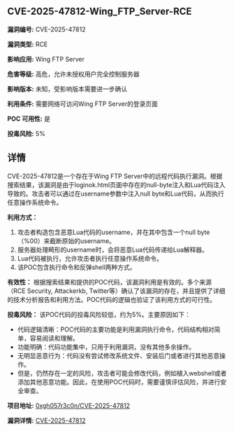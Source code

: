 ## CVE-2025-47812-Wing_FTP_Server-RCE

**漏洞编号:** CVE-2025-47812

**漏洞类型:** RCE

**影响应用:** Wing FTP Server

**危害等级:** 高危，允许未授权用户完全控制服务器

**影响版本:** 未知，受影响版本需要进一步确认

**利用条件:** 需要网络可访问Wing FTP Server的登录页面

**POC 可用性:** 是

**投毒风险:** 5%

## 详情

CVE-2025-47812是一个存在于Wing FTP Server中的远程代码执行漏洞。根据搜索结果，该漏洞是由于loginok.html页面中存在的null-byte注入和Lua代码注入导致的。攻击者可以通过在username参数中注入null byte和Lua代码，从而执行任意操作系统命令。 

**利用方式：**
1.  攻击者构造包含恶意Lua代码的username，并在其中包含一个null byte（%00）来截断原始的username。
2.  服务器处理畸形的username时，会将恶意Lua代码传递给Lua解释器。
3.  Lua代码被执行，允许攻击者执行任意操作系统命令。
4.  该POC包含执行命令和反弹shell两种方式。

**有效性：**
根据搜索结果和提供的POC代码，该漏洞利用是有效的。多个来源（RCE Security, Attackerkb, Twitter等）确认了该漏洞的存在，并且提供了详细的技术分析报告和利用方法。POC代码的逻辑也验证了该利用方式的可行性。

**投毒风险：**
该POC代码的投毒风险较低，约为5%。主要原因如下：

*   代码逻辑清晰：POC代码的主要功能是利用漏洞执行命令，代码结构相对简单，容易阅读和理解。
*   功能明确：代码功能集中，只用于利用漏洞，没有其他多余操作。
*   无明显恶意行为：代码没有尝试修改系统文件、安装后门或者进行其他恶意操作。
*   但是，仍然存在一定的风险，攻击者可能会修改代码，例如植入webshell或者添加其他恶意功能。因此，在使用POC代码时，需要谨慎评估风险，并进行安全审查。

**项目地址:** [0xgh057r3c0n/CVE-2025-47812](https://github.com/0xgh057r3c0n/CVE-2025-47812)

**漏洞详情:** [CVE-2025-47812](https://nvd.nist.gov/vuln/detail/CVE-2025-47812)